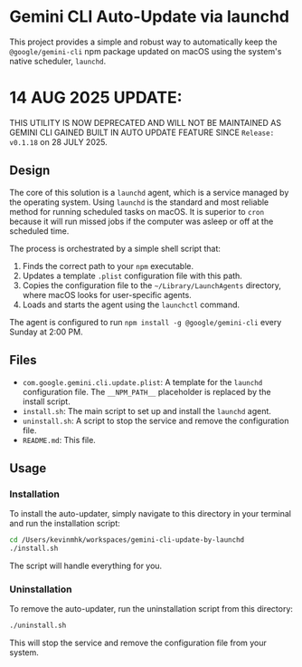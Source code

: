 # Gemini CLI Auto-Update via launchd

This project provides a simple and robust way to automatically keep the `@google/gemini-cli` npm package updated on macOS using the system's native scheduler, `launchd`.

# 14 AUG 2025 UPDATE:

THIS UTILITY IS NOW DEPRECATED AND WILL NOT BE MAINTAINED AS GEMINI CLI GAINED BUILT IN AUTO UPDATE FEATURE SINCE `Release: v0.1.18` on 28 JULY 2025.


## Design

The core of this solution is a `launchd` agent, which is a service managed by the operating system. Using `launchd` is the standard and most reliable method for running scheduled tasks on macOS. It is superior to `cron` because it will run missed jobs if the computer was asleep or off at the scheduled time.

The process is orchestrated by a simple shell script that:
1.  Finds the correct path to your `npm` executable.
2.  Updates a template `.plist` configuration file with this path.
3.  Copies the configuration file to the `~/Library/LaunchAgents` directory, where macOS looks for user-specific agents.
4.  Loads and starts the agent using the `launchctl` command.

The agent is configured to run `npm install -g @google/gemini-cli` every Sunday at 2:00 PM.

## Files

-   `com.google.gemini.cli.update.plist`: A template for the `launchd` configuration file. The `__NPM_PATH__` placeholder is replaced by the install script.
-   `install.sh`: The main script to set up and install the `launchd` agent.
-   `uninstall.sh`: A script to stop the service and remove the configuration file.
-   `README.md`: This file.

## Usage

### Installation

To install the auto-updater, simply navigate to this directory in your terminal and run the installation script:

```bash
cd /Users/kevinmhk/workspaces/gemini-cli-update-by-launchd
./install.sh
```

The script will handle everything for you.

### Uninstallation

To remove the auto-updater, run the uninstallation script from this directory:

```bash
./uninstall.sh
```

This will stop the service and remove the configuration file from your system.
